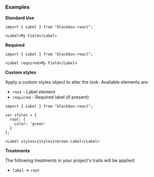 ### Examples

**Standard Use**

```
import { Label } from "blackbox-react";

<Label>My Field</Label>
```

**Required**

```
import { Label } from "blackbox-react";

<Label required>My Field</Label>
```

**Custom styles**

Apply a custom styles object to alter the look. Available elements are:

- `root` - Label element
- `required` - Required label (if present)

```
import { Label } from "blackbox-react";

var styles = {
  root: {
    color: 'green'
  }
};

<Label styles={styles}>Green Label</Label>
```

**Treatments**

The following treatments in your project's traits will be applied:

- `label` -> `root`
